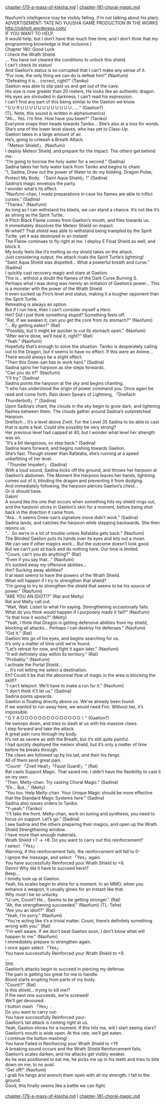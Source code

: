 [chapter-179-a-mass-of-klesha.md](./chapter-179-a-mass-of-klesha.md) | [chapter-181-choral-magic.md](./chapter-181-choral-magic.md) <br/>
<br/>
Naofumi’s intelligence may be visibly falling. (I’m not talking about his plan).<br/>
ADVERTISEMENT: TATE NO YUUSHA GAME PRODUCTION IN THE WORKS<br/>
http://rokholt.wordpress.com/<br/>
IF YOU WANT TO HELP.<br/>
(I would help, but I don’t have that much free time, and I don’t think that my programming knowledge is that inclusive.)<br/>
Chapter 180: Good Luck<br/>
I check the Wrath Shield.<br/>
… You have not cleared the conditions to unlock this shield.<br/>
I can’t check its status!<br/>
And Gaelion’s status is so corrupted that I can’t make any sense of it.<br/>
"For now, the only thing we can do is defeat him!" (Naofumi)<br/>
"Defeating it is… correct, right?" (Taniko)<br/>
Gaelion was able to slip past us and get out of the cave.<br/>
His size is now greater than 20 meters, He looks like an authentic dragon.<br/>
His eyes are shrouded in darkness. I can’t read his expression.<br/>
I can’t find any part of this being similar to the Gaelion we know.<br/>
"ＧＵＲＵＵＵＵＵＵＵＵＵＵＵＵ……" (Gaelion?)<br/>
(TL: Note, this sound is written in alphanumerics)<br/>
"Ah… Yes. I’m fine. How have you been?" (Taniko)<br/>
Everyone snaps their heads towards Taniko… She’s also at a loss for words. She’s one of the lower level slaves, who has yet to Class-Up.<br/>
Gaelion takes in a large amount of air.<br/>
He’s, going to unleash a Breath Attack.<br/>
「Meteor Shield!」 (Naofumi)<br/>
I deploy Meteor Shield, and prepare for the impact. The others get behind me.<br/>
"I’m going to borrow the holy water for a second." (Sadina)<br/>
Sadina takes her holy water back from Taniko and begins to chant.<br/>
"I, Sadina, Draw out the power of Water to do my bidding. Dragon Pulse, Protect My Body. 「Saint Aqua Shield」!" (Sadina)<br/>
Sadina’s magic envelops the party.<br/>
I wonder what’s its effect.<br/>
"Naofumi-chan, I made preparations in case his flames are able to inflict curses." (Sadina)<br/>
"Thanks." (Naofumi)<br/>
As long as I can withstand his blasts, we can stand a chance. It’s not like it’s as strong as the Spirit Turtle.<br/>
A Pitch Black Flame comes from Gaelion’s mouth, and flies towards us.<br/>
It immediately dissolves the Meteor Shield on impact.<br/>
W-what!? That shield was able to withstand being trampled by the Spirit Turtle, yet it was destroyed in an instant!<br/>
The Flame continues to fly right at me. I deploy E Float Shield as well, and block it.<br/>
My body feels like it’s melting as my shield takes on the attack.<br/>
Just considering output, the attack rivals the Spirit Turtle’s lightning!<br/>
"Saint Aqua Shield was dispelled… What a powerful breath and curse." (Sadina)<br/>
I quickly cast recovery magic and stare at Gaelion.<br/>
This is… without a doubt the flames of the Dark Curse Burning S.<br/>
Perhaps what I was doing was merely an imitation of Gaelion’s power… This is a monster with the power of the Wrath Shield.<br/>
It even sucked up Firo’s level and status, making it a tougher opponent than the Spirit Turtle.<br/>
Retreating is always an option.<br/>
But if I run here, then I can’t consider myself a Hero.<br/>
Hm? Did I just think something stupid? Something feels off.<br/>
"Rat, if we weaken it, can you get the core from its stomach?" (Naofumi)<br/>
"… By getting eaten?" (Rat)<br/>
"Possibly, but it might be quicker to cut its stomach open." (Naofumi)<br/>
"After we’re done, we’ll heal it, right?" (Rat)<br/>
"Yeah." (Naofumi)<br/>
Hopefully that’s enough to solve the situation. Taniko is desperately calling out to the Dragon, but it seems to have no effect. If this were an Anime… There would always be a slight effect.<br/>
"Then this Onee-san has to work hard." (Sadina)<br/>
Sadina spins her harpoon as she steps forwards.<br/>
"Can you do it?" (Naofumi)<br/>
"I’ll try." (Sadina)<br/>
Sadina points the harpoon at the sky and begins chanting.<br/>
"I who has understood the origin of power command you. Once again be read and come forth. Rain down Spears of Lightning, 「Dreifach Thunderbolt」!" (Sadina)<br/>
Upon Sadina’s chant, the clouds in the sky begin to grow dark, and lightning flashes between them. The clouds gather around Sadina’s outstretched Harpoon.<br/>
Dreifach… It’s a level above Zveit. For the Level 35 Sadina to be able to cast that is quite a feat. Could she possibly be very strong?<br/>
Her previous level had capped at 40, but I wonder what level her strength was on.<br/>
"It’s a bit dangerous, so step back." (Sadina)<br/>
Sadina leans forward, and begins rushing towards Gaelion.<br/>
She’s fast. Though slower than Rafatalia, she’s running at a speed unbefitting of her level.<br/>
「Thunder Impaler!」 (Sadina)<br/>
With a loud sound, Sadina kicks off the ground, and throws her harpoon at Gaelion’s abdomen. The Moment the Harpoon leaves her hands, lightning comes out of it, blinding the dragon and preventing it from dodging.<br/>
And immediately following, the harpoon pierces Gaelion’s chest…<br/>
Or is should have.<br/>
Gakin!<br/>
A sound like the one that occurs when something hits my shield rings out, and the harpoon sticks in Gaelion’s skin for a moment, before being shot back in the direction it came from.<br/>
"Ara… It seems Onee-san’s signature move didn’t work." (Sadina)<br/>
Sadina lands, and catches the harpoon while stepping backwards. She then rejoins us.<br/>
"… So we’re in a lot of trouble unless Rafatalia gets back." (Naofumi)<br/>
The Blinded Gaelion puts its hands over its eyes and lets out a moan.<br/>
We can see if other magics work… But the outcome doesn’t look good.<br/>
But we can’t just sit back and do nothing here. Our time is limited.<br/>
"Count, can’t you do anything?" (Rat)<br/>
"Even if you say that…" (Naofumi)<br/>
It’s sucked away my offensive abilities…<br/>
Hm? Sucking away abilities?<br/>
It at least seems to have the powers of the Wrath Shield.<br/>
What will happen if I try to strengthen that shield?<br/>
"I’m going to try to strengthen the shield that seems to be his source of power." (Naofumi)<br/>
"ARE YOU AN IDIOT!?" (Rat and Melty)<br/>
Rat and Melty call out.<br/>
"Wait, Wait. Listen to what I’m saying. Strengthening occasionally fails. What do you think would happen if I purposely made it fail?" (Naofumi)<br/>
"Is that how it works?" (Melty)<br/>
"Yeah, I think that Dragon is getting defensive abilities from my shield, blocking all attacks… Perhaps I can destroy his defenses." (Naofumi)<br/>
"Got it." (Rat)<br/>
Gaelion lets go of his eyes, and begins searching for us.<br/>
It’s only a matter of time until we’re found.<br/>
"Let’s retreat for now, and fight it again later." (Naofumi)<br/>
"It will definitely stay within its territory." (Rat)<br/>
"Probably." (Naofumi)<br/>
I activate the Portal Shield…<br/>
… It’s not letting me select a destination.<br/>
Eh? Could it be that the abnormal flow of magic in the area is blocking the skill!?<br/>
"I can’t teleport. We’ll have to make a run for it." (Naofumi)<br/>
"I don’t think it’ll let us." (Sadina)<br/>
Sadina points upwards.<br/>
Gaelion is floating directly above us. We’ve already been found.<br/>
If we wanted to run away here, we would need Firo. Without her, it’s impossible.<br/>
"ＧＹＡＯＯＯＯＯＯＯＯＯＯＯＯＯＯ！" (Gaelion?)<br/>
He swoops down, and tries to slash at us with his massive claws.<br/>
I step forward and take the attack.<br/>
A great pain runs through my body.<br/>
It’s not as severe as with the Breath, but it’s still quite painful.<br/>
I had quickly deployed the meteor shield, but it’s only a matter of time before he breaks through.<br/>
The claws are followed up by his tail, and then his fangs.<br/>
All of them send great pain.<br/>
"Count! 「Zveit Heal!」「Faust Guard!」" (Rat)<br/>
Rat casts Support Magic. That saved me. I didn’t have the flexibility to cast it on my own.<br/>
"Then, Melty-chan. Try casting Choral Magic." (Sadina)<br/>
"Eh… But…" (Melty)<br/>
"You too. Help Melty-chan. Your Unique Magic should be more effective that the Standard Magic Systems here." (Sadina)<br/>
Sadina also issues orders to Taniko.<br/>
"Y-yeah." (Taniko)<br/>
"I’ll take the front. Melty-chan, work on tuning and synthesis, you need to focus on support. Let’s go." (Sadina)<br/>
I see Sadina and the others preparing their magics, and open up the Wrath Shield Strengthening window.<br/>
I have more than enough materials.<br/>
Wrath Shield +7 → +8. Do you want to carry out this reinforcement?<br/>
I select 「Yes」.<br/>
Warning, if this reinforcement fails, the reinforcement will fall to 0-<br/>
I ignore the message, and select 「Yes」again.<br/>
You have successfully Reinforced your Wrath Shield to +8.<br/>
Damn! Why did it have to succeed here!?<br/>
Beep…<br/>
I timidly look up at Gaelion.<br/>
Yeah, his scales begin to shine for a moment. In an MMO, when you enhance a weapon, it usually glows for an instant like that.<br/>
Why must I be so unlucky.<br/>
"U-um, Count? He… Seems to be getting stronger." (Rat)<br/>
"Ah, the strengthening succeeded." (Naofumi) (TL: Tehe)<br/>
"Are you an idiot!?" (Rat)<br/>
"Yeah, I’m sorry." (Naofumi)<br/>
"You’re acting like it’s a trivial matter. Count, there’s definitely something wrong with you." (Rat)<br/>
"I’m well aware. If we don’t beat Gaelion soon, I don’t know what will happen to me." (Naofumi)<br/>
I immediately prepare to strengthen again.<br/>
I once again select 「Yes」.<br/>
You have successfully Reinforced your Wrath Shield to +9.<br/>
…<br/>
Shit.<br/>
Gaelion’s attacks begin to succeed in piercing my defense.<br/>
The pain is getting too great for me to handle.<br/>
Blood starts erupting from parts of my body.<br/>
"Count!?" (Rat)<br/>
Is this shield… trying to kill me!?<br/>
If the next one succeeds, we’re screwed!<br/>
We’ll get devoured.<br/>
I button mash 「Yes」.<br/>
Do you want to carry out-<br/>
You have successfully Reinforced your-<br/>
Gaelion’s tail attack is coming right at us.<br/>
Yeah, Gaelion shines for a moment. If this hits me, will I start seeing stars?<br/>
Gaelion’s mouth is wide open. At this rate, we’ll get eaten.<br/>
I continue the button mashing!<br/>
You have Failed in Reinforcing your Wrath Shield to +11!<br/>
A breaking sound occurs and the Wrath Shield Reinforcement fails.<br/>
Gaelion’s scales darken, and his attacks get visibly weaker.<br/>
As he was positioned to eat me, he picks me up in his teeth and tries to bite down on me, to no avail.<br/>
"Get off!" (Naofumi)<br/>
I grab his fangs and wrench them open with all my strength. I fall to the ground.<br/>
Good, this finally seems like a battle we can fight.<br/>
<br/>
[chapter-179-a-mass-of-klesha.md](./chapter-179-a-mass-of-klesha.md) | [chapter-181-choral-magic.md](./chapter-181-choral-magic.md) <br/>
